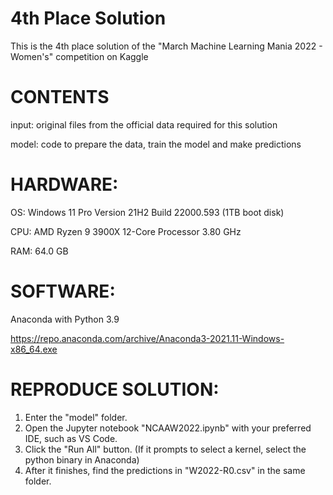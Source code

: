 # 4th Place Solution
This is the 4th place solution of the "March Machine Learning Mania 2022 - Women's" competition on Kaggle

# CONTENTS

input: original files from the official data required for this solution

model: code to prepare the data, train the model and make predictions

# HARDWARE:

OS: Windows 11 Pro Version 21H2 Build 22000.593 (1TB boot disk)

CPU: AMD Ryzen 9 3900X 12-Core Processor 3.80 GHz

RAM: 64.0 GB

# SOFTWARE:

Anaconda with Python 3.9

https://repo.anaconda.com/archive/Anaconda3-2021.11-Windows-x86_64.exe

# REPRODUCE SOLUTION: 
1. Enter the "model" folder.
2. Open the Jupyter notebook "NCAAW2022.ipynb" with your preferred IDE, such as VS Code.
3. Click the "Run All" button. (If it prompts to select a kernel, select the python binary in Anaconda)
4. After it finishes, find the predictions in "W2022-R0.csv" in the same folder.
